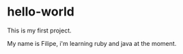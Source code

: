 # hello-world
This is my first project.

My name is Filipe, i'm learning ruby and java at the moment.
